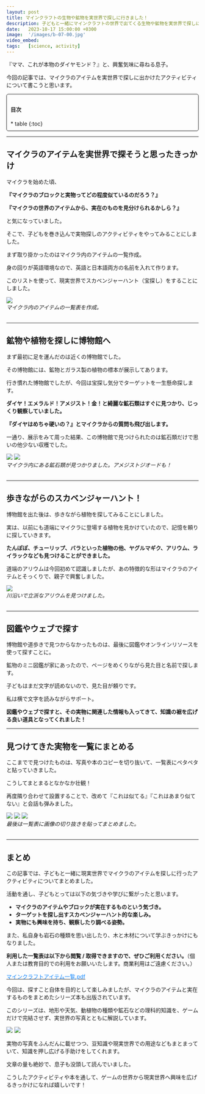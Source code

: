 ```yaml
---
layout: post
title: マインクラフトの生物や鉱物を実世界で探しに行きました！
description: 子どもと一緒にマインクラフトの世界で出てくる生物や鉱物を実世界で探しに出かけました。
date:   2023-10-17 15:00:00 +0300
image:  '/images/b-07-00.jpg'
video_embed:
tags:   [science, activity]
---
```


『ママ、これが本物のダイヤモンド？』と、興奮気味に尋ねる息子。

今回の記事では、マイクラのアイテムを実世界で探しに出かけたアクティビティについて書こうと思います。

<div style="padding: 10px; margin-bottom: 10px; border: 1px solid #181818; background-color: var(--background-alt-color); border-radius: 5px;" markdown="1">
<h4>目次</h4>
* table
{:toc}
</div>

***

## マイクラのアイテムを実世界で探そうと思ったきっかけ

マイクラを始めた頃、

**『マイクラのブロックと実物ってどの程度似ているのだろう？』**

**『マイクラの世界のアイテムから、実在のものを見分けられるかしら？』**

と気になっていました。

そこで、子どもを巻き込んで実物探しのアクティビティをやってみることにしました。

まず取り掛かったのはマイクラ内のアイテムの一覧作成。

身の回りが英語環境なので、英語と日本語両方の名前を入れて作ります。

このリストを使って、現実世界でスカベンジャーハント（宝探し）をすることにしました。

<div class="gallery-box">
  <div class="gallery">
    <img src="/images/b-07-03.jpg" loading="lazy">
  </div>
 <em>マイクラ内のアイテムの一覧表を作成。</em>
</div>
<br>

***

## 鉱物や植物を探しに博物館へ

まず最初に足を運んだのは近くの博物館でした。

その博物館には、鉱物とガラス製の植物の標本が展示してあります。

行き慣れた博物館でしたが、今回は宝探し気分でターゲットを一生懸命探します。

**ダイヤ！エメラルド！アメジスト！金！と綺麗な鉱石類はすぐに見つかり、じっくり観察していました。**

**『ダイヤはめちゃ硬いの？』とマイクラからの質問も飛び出します。**

一通り、展示をみて周った結果、この博物館で見つけられたのは鉱石類だけで思いの他少ない収穫でした。

<div class="gallery-box">
  <div class="gallery">
    <img src="/images/b-07-01.jpg" loading="lazy">
    <img src="/images/b-07-02.jpg" loading="lazy">
  </div>
 <em>マイクラ内にある鉱石類が見つかりました。アメジストジオードも！</em>
</div>
<br>


***

## 歩きながらのスカベンジャーハント！

博物館を出た後は、歩きながら植物を探してみることにしました。

実は、以前にも道端にマイクラに登場する植物を見かけていたので、記憶を頼りに探していきます。

**たんぽぽ、チューリップ、バラといった植物の他、ヤグルマギク、アリウム、ライラックなども見つけることができました。**

道端のアリウムは今回初めて認識しましたが、あの特徴的な形はマイクラのアイテムとそっくりで、親子で興奮しました。

<div class="gallery-box">
  <div class="gallery">
    <img src="/images/b-07-05.jpg" loading="lazy">
  </div>
 <em>川沿いで立派なアリウムを見つけました。</em>
</div>
<br>

***

## 図鑑やウェブで探す

博物館や道歩きで見つからなかったものは、最後に図鑑やオンラインリソースを使って探すことに。

鉱物のミニ図鑑が家にあったので、ページをめくりながら見た目と名前で探します。

子どもはまだ文字が読めないので、見た目が頼りです。

私は横で文字を読みながらサポート。

**図鑑やウェブで探すと、その実物に関連した情報も入ってきて、知識の裾を広げる良い道具となってくれました！**

***

## 見つけてきた実物を一覧にまとめる

ここまでで見つけたものは、写真や本のコピーを切り抜いて、一覧表にペタペタと貼っていきました。

こうしてまとまるとなかなか壮観！

再度隣り合わせて設置することで、改めて『これは似てる』『これはあまり似てない』と会話も弾みました。

<div class="gallery-box">
  <div class="gallery">
    <img src="/images/b-07-06.jpg" loading="lazy">
    <img src="/images/b-07-07.jpg" loading="lazy">
    <img src="/images/b-07-08.jpg" loading="lazy">
  </div>
 <em>最後は一覧表に画像の切り抜きを貼ってまとめました。</em>
</div>
<br>

***

## まとめ

この記事では、子どもと一緒に現実世界でマイクラのアイテムを探しに行ったアクティビティについてまとめました。

活動を通し、子どもとっては以下の気づきや学びに繋がったと思います。

* **マイクラのアイテムやブロックが実在するものという気づき。**
* **ターゲットを探し出すスカベンジャーハント的な楽しみ。**
* **実物にも興味を持ち、観察したり調べる姿勢。**

また、私自身も岩石の種類を思い出したり、木と木材について学ぶきっかけにもなりました。

**利用した一覧表は以下から閲覧 / 取得できますので、ぜひご利用ください。**（個人または教育目的での利用をお願いいたします。商業利用はご遠慮ください。）

[<span style="color:#1589FF">マインクラフトアイテム一覧.pdf</span>](https://github.com/motonomotoko/documents/blob/main/%E3%83%9E%E3%82%A4%E3%82%AF%E3%83%A9%E3%82%A2%E3%82%A4%E3%83%86%E3%83%A0%E4%B8%80%E8%A6%A7.pdf)

今回は、探すこと自体を目的として楽しみましたが、マイクラのアイテムと実在するものをまとめたシリーズ本も出版されています。

このシリーズは、地形や天気、動植物の種類や鉱石などの理科的知識を、ゲームだけで完結させず、実世界の写真とともに解説しています。

<a href="https://www.amazon.co.jp/%E3%83%9E%E3%82%A4%E3%83%B3%E3%82%AF%E3%83%A9%E3%83%95%E3%83%88%E3%81%A7%E6%A5%BD%E3%81%97%E3%81%8F%E5%AD%A6%E3%81%B9%E3%82%8B-%E5%9C%B0%E7%90%83%E3%81%AE%E3%81%B2%E3%81%BF%E3%81%A4%E5%A4%A7%E5%9B%B3%E9%91%91-%E3%83%9E%E3%82%A4%E3%82%AF%E3%83%A9%E8%81%B7%E4%BA%BA%E7%B5%84%E5%90%88/dp/4299021959?__mk_ja_JP=%E3%82%AB%E3%82%BF%E3%82%AB%E3%83%8A&crid=2R8E79NNK5D8H&keywords=%E3%83%9E%E3%82%A4%E3%82%AF%E3%83%A9+%E5%9B%B3%E9%91%91+%E9%89%B1%E7%89%A9&qid=1697556361&sprefix=%E3%83%9E%E3%82%A4%E3%82%AF%E3%83%A9+%E5%9B%B3%E9%91%91+%E9%89%B1%E7%89%A9%2Caps%2C127&sr=8-1&linkCode=li3&tag=pecubic-22&linkId=13082329736f394ef273f6cfd2c621c8&language=ja_JP&ref_=as_li_ss_il" target="_blank"><img border="0" src="//ws-fe.amazon-adsystem.com/widgets/q?_encoding=UTF8&ASIN=4299021959&Format=_SL250_&ID=AsinImage&MarketPlace=JP&ServiceVersion=20070822&WS=1&tag=pecubic-22&language=ja_JP" ></a><img src="https://ir-jp.amazon-adsystem.com/e/ir?t=pecubic-22&language=ja_JP&l=li3&o=9&a=4299021959" width="1" height="1" border="0" alt="" style="border:none !important; margin:0px !important;" />
<a href="https://www.amazon.co.jp/%E3%83%9E%E3%82%A4%E3%83%B3%E3%82%AF%E3%83%A9%E3%83%95%E3%83%88%E3%81%A7%E6%A5%BD%E3%81%97%E3%81%8F%E5%AD%A6%E3%81%B9%E3%82%8B-%E9%89%B1%E7%89%A9%E3%83%BB%E5%AE%9D%E7%9F%B3%E5%A4%A7%E5%9B%B3%E9%91%91-%E3%83%9E%E3%82%A4%E3%82%AF%E3%83%A9%E8%81%B7%E4%BA%BA%E7%B5%84%E5%90%88/dp/429904701X?__mk_ja_JP=%E3%82%AB%E3%82%BF%E3%82%AB%E3%83%8A&crid=2R8E79NNK5D8H&keywords=%E3%83%9E%E3%82%A4%E3%82%AF%E3%83%A9+%E5%9B%B3%E9%91%91+%E9%89%B1%E7%89%A9&qid=1697556361&sprefix=%E3%83%9E%E3%82%A4%E3%82%AF%E3%83%A9+%E5%9B%B3%E9%91%91+%E9%89%B1%E7%89%A9%2Caps%2C127&sr=8-2&linkCode=li3&tag=pecubic-22&linkId=244f955706ab3a9481747d5f01297b75&language=ja_JP&ref_=as_li_ss_il" target="_blank"><img border="0" src="//ws-fe.amazon-adsystem.com/widgets/q?_encoding=UTF8&ASIN=429904701X&Format=_SL250_&ID=AsinImage&MarketPlace=JP&ServiceVersion=20070822&WS=1&tag=pecubic-22&language=ja_JP" ></a><img src="https://ir-jp.amazon-adsystem.com/e/ir?t=pecubic-22&language=ja_JP&l=li3&o=9&a=429904701X" width="1" height="1" border="0" alt="" style="border:none !important; margin:0px !important;" />

実物の写真をふんだんに載せつつ、豆知識や現実世界での用途などもまとまっていて、知識を押し広げる手助けをしてくれます。

文章の量も絶妙で、息子も没頭して読んでいました。

こうしたアクティビティや本を通して、ゲームの世界から現実世界へ興味を広げるきっかけになれば嬉しいです！


